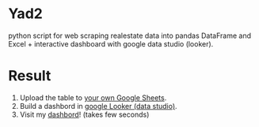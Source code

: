 # Yad2
python script for web scraping realestate data into pandas DataFrame and Excel + interactive dashboard with google data studio (looker).

# Result
1) Upload the table to [your own Google Sheets](https://docs.google.com/spreadsheets/u/0/).
2) Build a dashbord in [google Looker (data studio)](https://datastudio.google.com/u/0/).
3) Visit my [dashbord](https://datastudio.google.com/embed/reporting/90738cd2-b077-4b71-9b46-25bb2ce8e4c6/page/V806C)! (takes few seconds)
